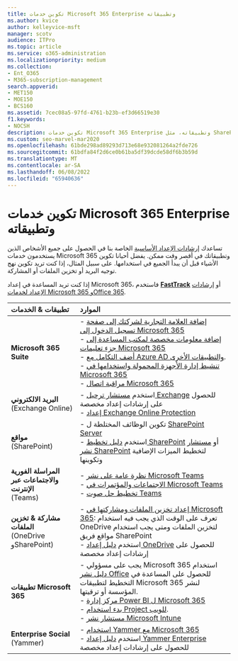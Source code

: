 ```yaml
---
title: تكوين خدمات Microsoft 365 Enterprise وتطبيقاته
ms.author: kvice
author: kelleyvice-msft
manager: scotv
audience: ITPro
ms.topic: article
ms.service: o365-administration
ms.localizationpriority: medium
ms.collection:
- Ent_O365
- M365-subscription-management
search.appverid:
- MET150
- MOE150
- BCS160
ms.assetid: 7cec08a5-97fd-4761-b23b-ef3d66519e30
f1.keywords:
- NOCSH
description: تكوين خدمات Microsoft 365 Enterprise وتطبيقاته، مثل SharePoint وExchange وMicrosoft Teams.
ms.custom: seo-marvel-mar2020
ms.openlocfilehash: 61bde298ad89293d713e68e932081264a2fde726
ms.sourcegitcommit: 61bdfa84f2d6ce0b61ba5df39dcde58df6b3b59d
ms.translationtype: MT
ms.contentlocale: ar-SA
ms.lasthandoff: 06/08/2022
ms.locfileid: "65940636"
---
```

# <a name="configure-microsoft-365-enterprise-services-and-applications"></a>تكوين خدمات Microsoft 365 Enterprise وتطبيقاته

تساعدك [إرشادات الإعداد الأساسية](../admin/setup/setup.md) الخاصة بنا في الحصول على جميع الأشخاص الذين يستخدمون خدمات Microsoft 365 وتطبيقاتك في أقصر وقت ممكن. يفضل أحيانا تكوين الأشياء قبل أن يبدأ الجميع في استخدامها. على سبيل المثال، إذا كنت تريد تكوين نهج توجيه البريد أو تخزين الملفات أو المشاركة. 
  
إذا كنت تريد المساعدة في إعداد Microsoft 365، فاستخدم **[FastTrack](https://www.microsoft.com/fasttrack/microsoft-365)** أو [إرشادات الإعداد لخدمات Microsoft 365 وOffice 365](setup-guides-for-microsoft-365.md).
  
|**تطبيقات & الخدمات**|**الموارد**|
|:-----|:-----|
|**Microsoft 365 Suite** |- [إضافة العلامة التجارية لشركتك إلى صفحة تسجيل الدخول إلى Microsoft 365](https://support.office.com/article/Add-your-company-branding-to-Office-365-Sign-In-Page-a1229cdb-ce19-4da5-90c7-2b9b146aef0a) <br> - [إضافة معلومات مخصصة لمكتب المساعدة إلى جزء تعليمات Microsoft 365](https://support.office.com/article/Add-customized-help-desk-info-to-the-Office-365-help-pane-9dd9b104-68f7-4d49-9a30-82561c7d79a3) <br> - [أضف التكامل مع Azure AD والتطبيقات الأخرى](https://support.office.com/article/Integrated-Apps-and-Azure-AD-for-Office-365-administrators-cb2250e3-451e-416f-bf4e-363549652c2a).  <br> - [تنشيط إدارة الأجهزة المحمولة واستخدامها في Microsoft 365](https://support.office.microsoft.com/article/Manage-mobile-devices-in-Office-365-dd892318-bc44-4eb1-af00-9db5430be3cd) <br> - [مراقبة اتصال Microsoft 365](monitor-connectivity.md) |
|**البريد الالكتروني** <br> (Exchange Online) | - استخدم [مستشار ترحيل Exchange](https://aka.ms/office365setup) للحصول على إرشادات إعداد مخصصة  <br> - [إعداد Exchange Online Protection](/exchange/standalone-eop/set-up-your-eop-service) |
|**مواقع** <br> (SharePoint) | - تكوين الوظائف المختلطة ل [SharePoint Server](/SharePoint/hybrid/hybrid) <br> - استخدم [دليل تخطيط SharePoint](https://support.office.com/article/SharePoint-Online-Planning-Guide-for-Office-365-for-business-d5089cdf-3fd2-4230-acbd-20ecda2f9bb8) أو [مستشار نشر SharePoint](https://aka.ms/spoguidance) لتخطيط الميزات الإضافية وتكوينها|
|**المراسلة الفورية والاجتماعات عبر الإنترنت** <br> (Teams) | - [نظرة عامة على نشر Microsoft Teams](/microsoftteams/deploy-overview)<br> - [الاجتماعات والمؤتمرات في Microsoft Teams](/microsoftteams/deploy-meetings-microsoft-teams-landing-page) <br> - [تخطيط حل صوت Teams](/microsoftteams/cloud-voice-landing-page) |
| **مشاركة & تخزين الملفات** <br> (OneDrive وSharePoint) | - [إعداد تخزين الملفات ومشاركتها في Microsoft 365](https://support.office.com/article/7aa9cdc8-2245-4218-81ee-86fa7c35f1de#BKMK_WhatDif): تعرف على الوقت الذي يجب فيه استخدام OneDrive لتخزين الملفات ومتى يجب استخدام مواقع فريق SharePoint <br> - استخدم [دليل إعداد OneDrive](https://aka.ms/OD4Bguidance) للحصول على إرشادات إعداد مخصصة |
|**تطبيقات Microsoft 365** | - يجب على مسؤولي Microsoft 365 استخدام [دليل نشر Office](/deployoffice) للحصول على المساعدة في التخطيط لتطبيقات Microsoft 365 لنشر المؤسسة أو ترقيتها.  <br> - [مركز إدارة Power BI ل Microsoft 365](https://support.office.com/article/Power-BI-for-Office-365-Admin-Center-Help-5e391ecb-500c-47a3-bd0f-a6173b541044) <br> - [بدء استخدام Project للويب](/project-for-the-web/projectforweb-admin-home).  <br> - [مستشار نشر Microsoft Intune](/mem/intune/) |
|**Enterprise Social** <br> (Yammer) | - [استخدام Yammer مع Microsoft 365](https://support.office.com/article/Plan-for-Yammer-integration-with-Office-365-4086681f-6de1-4d39-aa72-752b2af1cbd7)  <br> - استخدم [دليل إعداد Yammer Enterprise](https://aka.ms/yammerdeploy) للحصول على إرشادات إعداد مخصصة |
